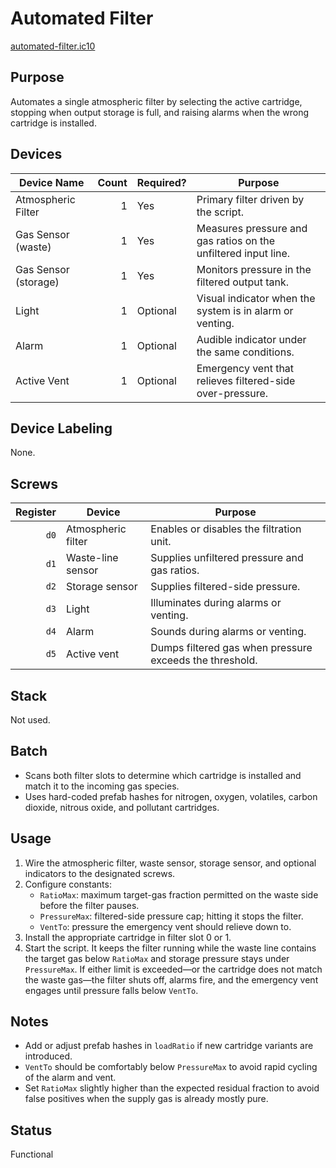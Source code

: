 # Automated Filter

[automated-filter.ic10](../../automated-filter.ic10)

## Purpose
Automates a single atmospheric filter by selecting the active cartridge, stopping when output storage is full, and raising alarms when the wrong cartridge is installed.

## Devices
| Device Name | Count | Required? | Purpose |
|-------------|------:|-----------|---------|
| Atmospheric Filter |     1 | Yes | Primary filter driven by the script. |
| Gas Sensor (waste) |     1 | Yes | Measures pressure and gas ratios on the unfiltered input line. |
| Gas Sensor (storage) |     1 | Yes | Monitors pressure in the filtered output tank. |
| Light |     1 | Optional | Visual indicator when the system is in alarm or venting. |
| Alarm |     1 | Optional | Audible indicator under the same conditions. |
| Active Vent |     1 | Optional | Emergency vent that relieves filtered-side over-pressure. |

## Device Labeling
None.

## Screws
| Register | Device | Purpose |
|---------:|--------|---------|
| `d0` | Atmospheric filter | Enables or disables the filtration unit. |
| `d1` | Waste-line sensor | Supplies unfiltered pressure and gas ratios. |
| `d2` | Storage sensor | Supplies filtered-side pressure. |
| `d3` | Light | Illuminates during alarms or venting. |
| `d4` | Alarm | Sounds during alarms or venting. |
| `d5` | Active vent | Dumps filtered gas when pressure exceeds the threshold. |

## Stack
Not used.

## Batch
- Scans both filter slots to determine which cartridge is installed and match it to the incoming gas species.
- Uses hard-coded prefab hashes for nitrogen, oxygen, volatiles, carbon dioxide, nitrous oxide, and pollutant cartridges.

## Usage
1. Wire the atmospheric filter, waste sensor, storage sensor, and optional indicators to the designated screws.
2. Configure constants:
   - `RatioMax`: maximum target-gas fraction permitted on the waste side before the filter pauses.
   - `PressureMax`: filtered-side pressure cap; hitting it stops the filter.
   - `VentTo`: pressure the emergency vent should relieve down to.
3. Install the appropriate cartridge in filter slot 0 or 1.
4. Start the script. It keeps the filter running while the waste line contains the target gas below `RatioMax` and storage pressure stays under `PressureMax`. If either limit is exceeded—or the cartridge does not match the waste gas—the filter shuts off, alarms fire, and the emergency vent engages until pressure falls below `VentTo`.

## Notes
- Add or adjust prefab hashes in `loadRatio` if new cartridge variants are introduced.
- `VentTo` should be comfortably below `PressureMax` to avoid rapid cycling of the alarm and vent.
- Set `RatioMax` slightly higher than the expected residual fraction to avoid false positives when the supply gas is already mostly pure.

## Status
Functional
